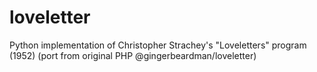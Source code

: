 # loveletter
Python implementation of Christopher Strachey's "Loveletters" program (1952) (port from original PHP @gingerbeardman/loveletter)
